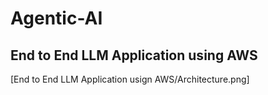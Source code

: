 # Agentic-AI

## End to End LLM Application using AWS

[End to End LLM Application usign AWS/Architecture.png]
